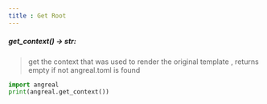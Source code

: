 ```yaml
---
title : Get Root
---
```



##### get_context() -> str:
> get the context that was used to render the original template , returns empty if not angreal.toml is found

```python
import angreal
print(angreal.get_context())

```

